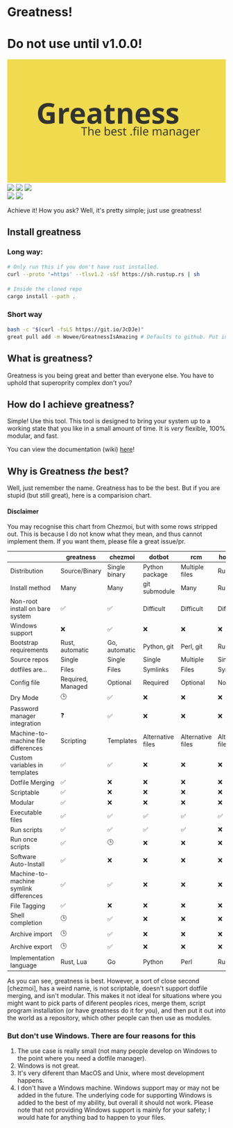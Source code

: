 # Greatness!
<p align="center">
  <h1>Do not use until v1.0.0!</h1>
  <a href="github.com/IsaccBarker/Greatness" target="blank"><img src="assets/greatness.png" alt="Greatness Logo" /></a>
  <img src="https://forthebadge.com/images/badges/powered-by-electricity.svg">
  <img src="https://forthebadge.com/images/badges/uses-git.svg">
  <img src="https://forthebadge.com/images/badges/does-not-contain-msg.svg">
  <br>
  <img src="https://img.shields.io/badge/PRs-welcome-brightgreen.svg?style=flat-square">
  <img src="https://img.shields.io/github/last-commit/IsaccBarker/Greatness?style=flat-square">
</p>
Achieve it! How you ask? Well, it's pretty simple; just use greatness!

## Install greatness
### Long way:
```bash
# Only run this if you don't have rust installed.
curl --proto '=https' --tlsv1.2 -sSf https://sh.rustup.rs | sh

# Inside the cloned repo
cargo install --path .
```
### Short way
```bash
bash -c "$(curl -fsLS https://git.io/JcDJe)"
great pull add -m Wowee/GreatnessIsAmazing # Defaults to github. Put in a full URL if you don't use GitHub!
```

## What is greatness?
Greatness is you being great and better than everyone else. You have to uphold that superoprity complex don't you?

## How do I achieve greatness?
Simple! Use this tool. This tool is designed to bring your system up to a working state that you like in a small amount of time. It is *very* flexible, 100% modular, and fast.

You can view the documentation (wiki) [here](wiki)!

## Why is Greatness *the* best?
Well, just remember the name. Greatness has to be the best. But if you are stupid (but still great), here is a comparision chart.
#### Disclaimer
You may recognise this chart from Chezmoi, but with some rows stripped out. This is because I do not know what they mean, and thus cannot implement them. If you want them, please file a great issue/pr.

|                                        | greatness         | chezmoi       | dotbot            | rcm               | homesick          | yadm          | bare git   |
| -------------------------------------- | ----------------- | ------------- | ----------------- | ----------------- | ----------------- | ------------- | ---------- |
| Distribution                           | Source/Binary     | Single binary | Python package    | Multiple files    | Ruby gem          | Single script | n/a        |
| Install method                         | Many              | Many          | git submodule     | Many              | Ruby gem          | Many          | Manual     |
| Non-root install on bare system        | ✅                | ✅            | Difficult         | Difficult         | Difficult         | ✅            | ✅         |
| Windows support                        | ❌                | ✅            | ❌                | ❌                | ❌                | ❌            | ✅         |
| Bootstrap requirements                 | Rust, automatic   | Go, automatic | Python, git       | Perl, git         | Ruby, git         | git           | git        |
| Source repos                           | Single            | Single        | Single            | Multiple          | Single            | Single        | Single     |
| dotfiles are...                        | Files             | Files         | Symlinks          | Files             | Symlinks          | Files         | Files      |
| Config file                            | Required, Managed | Optional      | Required          | Optional          | None              | None          | Optional   |
| Dry Mode                               | 🕒                | ✅            | ❌                | ❌                | ❌                | ✅            | ✅         |
| Password manager integration           | ❓                | ✅            | ❌                | ❌                | ❌                | ❌            | ❌         |
| Machine-to-machine file differences    | Scripting         | Templates     | Alternative files | Alternative files | Alternative files | Templates     | Manual     |
| Custom variables in templates          | ✅                | ✅            | ❌                | ❌                | ❌                | ❌            | ❌         |
| Dotfile Merging                        | ✅                | ❌            | ❌                | ❌                | ❌                | ❌            | ❌         |
| Scriptable                             | ✅                | ❌            | ❌                | ❌                | ❌                | ❌            | ❌         |
| Modular                                | ✅                | ❌            | ❌                | ❌                | ❌                | ❌            | ❌         |
| Executable files                       | ✅                | ✅            | ✅                | ✅                | ✅                | ❌            | ✅         |
| Run scripts                            | ✅                | ✅            | ✅                | ✅                | ❌                | ❌            | ❌         |
| Run once scripts                       | ✅                | 🕒            | ❌                | ❌                | ❌                | ❌            | ❌         |
| Software Auto-Install                  | ✅                | ❌            | ❌                | ❌                | ❌                | ❌            | ❌         |
| Machine-to-machine symlink differences | ✅                | ✅            | ❌                | ❌                | ❌                | ✅            | ❌         |
| File Tagging                           | ✅                | ❌            | ❌                | ❌                | ❌                | ❌            | ❌         |
| Shell completion                       | 🕒                | ✅            | ❌                | ❌                | ❌                | ✅            | ✅         |
| Archive import                         | 🕒                | ✅            | ❌                | ❌                | ❌                | ❌            | ❌         |
| Archive export                         | 🕒                | ✅            | ❌                | ❌                | ❌                | ❌            | ✅         |
| Implementation language                | Rust, Lua         | Go            | Python            | Perl              | Ruby              | Bash          | C          |

As you can see, greatness is best. However, a sort of close second [chezmoi], has a weird name, is not scriptable, doesn't support dotfile merging, and isn't modular. This makes it not ideal for situations where you might want to pick parts of diferent peoples rices, merge them, script program installation (or have greatness do it for you), and then put it out into the world as a repository, which other people can then use as modules.

### But don't use Windows. There are four reasons for this
1. The use case is really small (not many people develop on Windows to the point where you need a dotfile manager).
2. Windows is not great.
3. It's very diferent than MacOS and Unix, where most development happens.
4. I don't have a Windows machine.
Windows support may or may not be added in the future. The underlying code for supporting Windows is added to the best of my ability, but overall it should not work. Please note that not providing Windows support is mainly for your safety; I would hate for anything bad to happen to your files.
